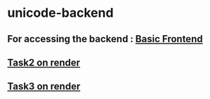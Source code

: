 ﻿# unicode-backend
## For accessing the backend : [Basic Frontend](https://dulcet-entremet-3099da.netlify.app/) 
## [Task2 on render](https://unicode-task2.onrender.com) 
## [Task3 on render](https://unicode-task3.onrender.com) 
